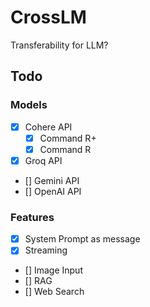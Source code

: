 # CrossLM
Transferability for LLM?

## Todo
### Models
- [x] Cohere API
  - [x] Command R+
  - [x] Command R
- [x] Groq API
- [] Gemini API
- [] OpenAI API

### Features
- [x] System Prompt as message
- [x] Streaming
- [] Image Input
- [] RAG
- [] Web Search